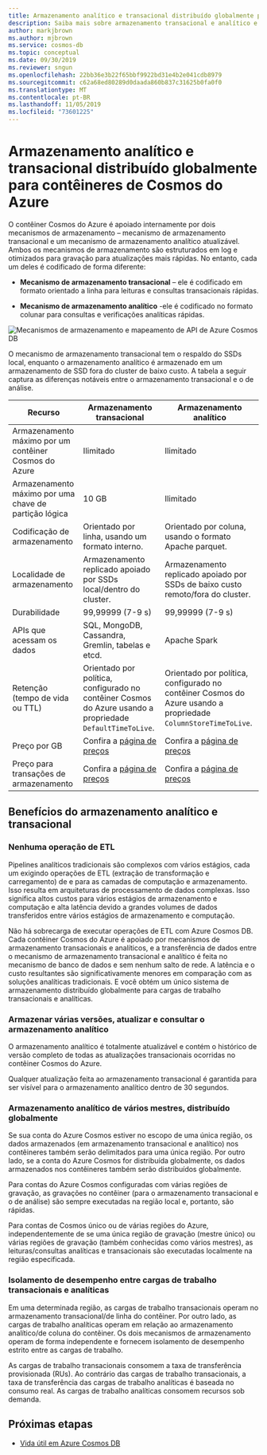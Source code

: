 ```yaml
---
title: Armazenamento analítico e transacional distribuído globalmente para contêineres de Cosmos do Azure
description: Saiba mais sobre armazenamento transacional e analítico e suas opções de configuração para contêineres de Cosmos do Azure.
author: markjbrown
ms.author: mjbrown
ms.service: cosmos-db
ms.topic: conceptual
ms.date: 09/30/2019
ms.reviewer: sngun
ms.openlocfilehash: 22bb36e3b22f65bbf9922bd31e4b2e041cdb8979
ms.sourcegitcommit: c62a68ed80289d0daada860b837c31625b0fa0f0
ms.translationtype: MT
ms.contentlocale: pt-BR
ms.lasthandoff: 11/05/2019
ms.locfileid: "73601225"
---
```

# <a name="globally-distributed-transactional-and-analytical-storage-for-azure-cosmos-containers"></a>Armazenamento analítico e transacional distribuído globalmente para contêineres de Cosmos do Azure

O contêiner Cosmos do Azure é apoiado internamente por dois mecanismos de armazenamento – mecanismo de armazenamento transacional e um mecanismo de armazenamento analítico atualizável. Ambos os mecanismos de armazenamento são estruturados em log e otimizados para gravação para atualizações mais rápidas. No entanto, cada um deles é codificado de forma diferente:

* **Mecanismo de armazenamento transacional** – ele é codificado em formato orientado a linha para leituras e consultas transacionais rápidas.

* **Mecanismo de armazenamento analítico** -ele é codificado no formato colunar para consultas e verificações analíticas rápidas.

![Mecanismos de armazenamento e mapeamento de API de Azure Cosmos DB](./media/globally-distributed-transactional-analytical-storage/storage-engines-api-mapping.png)

O mecanismo de armazenamento transacional tem o respaldo do SSDs local, enquanto o armazenamento analítico é armazenado em um armazenamento de SSD fora do cluster de baixo custo. A tabela a seguir captura as diferenças notáveis entre o armazenamento transacional e o de análise.


|Recurso  |Armazenamento transacional  |Armazenamento analítico |
|---------|---------|---------|
|Armazenamento máximo por um contêiner Cosmos do Azure |   Ilimitado      |    Ilimitado     |
|Armazenamento máximo por uma chave de partição lógica   |   10 GB      |   Ilimitado      |
|Codificação de armazenamento  |   Orientado por linha, usando um formato interno.   |   Orientado por coluna, usando o formato Apache parquet. |
|Localidade de armazenamento |   Armazenamento replicado apoiado por SSDs local/dentro do cluster. |  Armazenamento replicado apoiado por SSDs de baixo custo remoto/fora do cluster.       |
|Durabilidade  |    99,99999 (7-9 s)     |  99,99999 (7-9 s)       |
|APIs que acessam os dados  |   SQL, MongoDB, Cassandra, Gremlin, tabelas e etcd.       | Apache Spark         |
|Retenção (tempo de vida ou TTL)   |  Orientado por política, configurado no contêiner Cosmos do Azure usando a propriedade `DefaultTimeToLive`.       |   Orientado por política, configurado no contêiner Cosmos do Azure usando a propriedade `ColumnStoreTimeToLive`.      |
|Preço por GB    |   Confira a [página de preços](https://azure.microsoft.com/pricing/details/cosmos-db/)     |   Confira a [página de preços](https://azure.microsoft.com/pricing/details/cosmos-db/)        |
|Preço para transações de armazenamento    |  Confira a [página de preços](https://azure.microsoft.com/pricing/details/cosmos-db/)         |   Confira a [página de preços](https://azure.microsoft.com/pricing/details/cosmos-db/)        |

## <a name="benefits-of-transactional-and-analytical-storage"></a>Benefícios do armazenamento analítico e transacional

### <a name="no-etl-operations"></a>Nenhuma operação de ETL

Pipelines analíticos tradicionais são complexos com vários estágios, cada um exigindo operações de ETL (extração de transformação e carregamento) de e para as camadas de computação e armazenamento. Isso resulta em arquiteturas de processamento de dados complexas. Isso significa altos custos para vários estágios de armazenamento e computação e alta latência devido a grandes volumes de dados transferidos entre vários estágios de armazenamento e computação.  

Não há sobrecarga de executar operações de ETL com Azure Cosmos DB. Cada contêiner Cosmos do Azure é apoiado por mecanismos de armazenamento transacionais e analíticos, e a transferência de dados entre o mecanismo de armazenamento transacional e analítico é feita no mecanismo de banco de dados e sem nenhum salto de rede. A latência e o custo resultantes são significativamente menores em comparação com as soluções analíticas tradicionais. E você obtém um único sistema de armazenamento distribuído globalmente para cargas de trabalho transacionais e analíticas.  

### <a name="store-multiple-versions-update-and-query-the-analytical-storage"></a>Armazenar várias versões, atualizar e consultar o armazenamento analítico

O armazenamento analítico é totalmente atualizável e contém o histórico de versão completo de todas as atualizações transacionais ocorridas no contêiner Cosmos do Azure.

Qualquer atualização feita ao armazenamento transacional é garantida para ser visível para o armazenamento analítico dentro de 30 segundos. 

### <a name="globally-distributed-multi-master-analytical-storage"></a>Armazenamento analítico de vários mestres, distribuído globalmente

Se sua conta do Azure Cosmos estiver no escopo de uma única região, os dados armazenados (em armazenamento transacional e analítico) nos contêineres também serão delimitados para uma única região. Por outro lado, se a conta do Azure Cosmos for distribuída globalmente, os dados armazenados nos contêineres também serão distribuídos globalmente.

Para contas do Azure Cosmos configuradas com várias regiões de gravação, as gravações no contêiner (para o armazenamento transacional e o de análise) são sempre executadas na região local e, portanto, são rápidas.

Para contas de Cosmos único ou de várias regiões do Azure, independentemente de se uma única região de gravação (mestre único) ou várias regiões de gravação (também conhecidas como vários mestres), as leituras/consultas analíticas e transacionais são executadas localmente na região especificada.

### <a name="performance-isolation-between-transactional-and-analytical-workloads"></a>Isolamento de desempenho entre cargas de trabalho transacionais e analíticas

Em uma determinada região, as cargas de trabalho transacionais operam no armazenamento transacional/de linha do contêiner. Por outro lado, as cargas de trabalho analíticas operam em relação ao armazenamento analítico/de coluna do contêiner. Os dois mecanismos de armazenamento operam de forma independente e fornecem isolamento de desempenho estrito entre as cargas de trabalho.

As cargas de trabalho transacionais consomem a taxa de transferência provisionada (RUs). Ao contrário das cargas de trabalho transacionais, a taxa de transferência das cargas de trabalho analíticas é baseada no consumo real. As cargas de trabalho analíticas consomem recursos sob demanda.

## <a name="next-steps"></a>Próximas etapas

* [Vida útil em Azure Cosmos DB](time-to-live.md)
